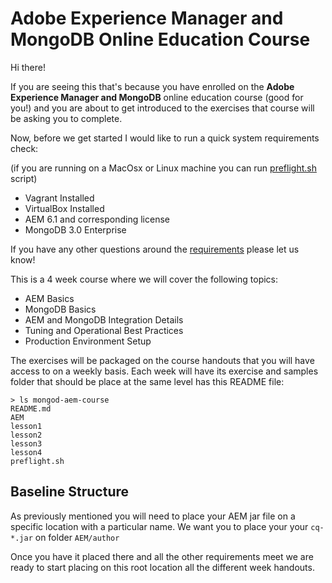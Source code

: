 # Adobe Experience Manager and MongoDB Online Education Course

Hi there!

If you are seeing this that's because you have enrolled on the **Adobe Experience Manager and MongoDB** online education course (good for you!) and you are about to get introduced to the exercises that course will be asking you to complete.

Now, before we get started I would like to run a quick system requirements check:

(if you are running on a MacOsx or Linux machine you can run [preflight.sh] script)

* Vagrant Installed
* VirtualBox Installed
* AEM 6.1 and corresponding license
* MongoDB 3.0 Enterprise

If you have any other questions around the [requirements][0] please let us know!

This is a 4 week course where we will cover the following topics:
* AEM Basics
* MongoDB Basics
* AEM and MongoDB Integration Details
* Tuning and Operational Best Practices
* Production Environment Setup

The exercises will be packaged on the course handouts that you will have access to on a weekly basis.
Each week will have its exercise and samples folder that should be place at the same level has this README file:
```
> ls mongod-aem-course
README.md
AEM
lesson1
lesson2
lesson3
lesson4
preflight.sh
```

## Baseline Structure

As previously mentioned you will need to place your AEM jar file on a specific location with a particular name. We want you to place your your `cq-*.jar` on folder `AEM/author`

Once you have it placed there and all the other requirements meet we are ready to start placing on this root location all the different week handouts.




[0]: https://university.mongodb.com/courses/M212/about
[preflight.sh]: preflight.sh
